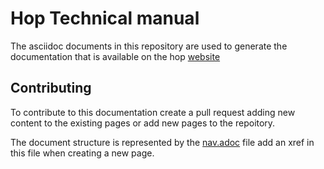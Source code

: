<!--
Licensed to the Apache Software Foundation (ASF) under one
or more contributor license agreements.  See the NOTICE file
distributed with this work for additional information
regarding copyright ownership.  The ASF licenses this file
to you under the Apache License, Version 2.0 (the
"License"); you may not use this file except in compliance
with the License.  You may obtain a copy of the License at
  http://www.apache.org/licenses/LICENSE-2.0
Unless required by applicable law or agreed to in writing,
software distributed under the License is distributed on an
"AS IS" BASIS, WITHOUT WARRANTIES OR CONDITIONS OF ANY
KIND, either express or implied.  See the License for the
specific language governing permissions and limitations
under the License.
-->

# Hop Technical manual
The asciidoc documents in this repository are used to generate the documentation that is available on the hop [website](https://hop.apache.org/technical/latest)

## Contributing
To contribute to this documentation create a pull request adding new content to the existing pages or add new pages to the repoitory.

The document structure is represented by the [nav.adoc](modules/ROOT/nav.adoc) file add an xref in this file when creating a new page.
